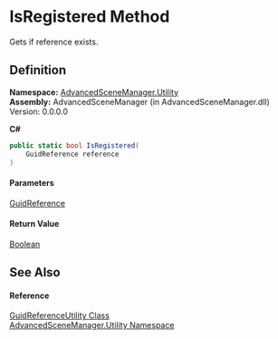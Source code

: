 # IsRegistered Method

Gets if reference exists.

## Definition

**Namespace:** [AdvancedSceneManager.Utility](N_AdvancedSceneManager_Utility.md)\
**Assembly:** AdvancedSceneManager (in AdvancedSceneManager.dll) Version: 0.0.0.0

**C#**

```c#
public static bool IsRegistered(
	GuidReference reference
)
```

#### Parameters

&#x20; [GuidReference](T_AdvancedSceneManager_Utility_GuidReference.md)&#x20;

#### Return Value

[Boolean](https://learn.microsoft.com/dotnet/api/system.boolean)

## See Also

#### Reference

[GuidReferenceUtility Class](T_AdvancedSceneManager_Utility_GuidReferenceUtility.md)\
[AdvancedSceneManager.Utility Namespace](N_AdvancedSceneManager_Utility.md)
